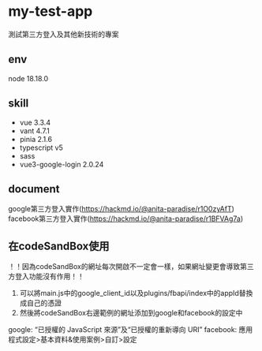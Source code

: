 # my-test-app
測試第三方登入及其他新技術的專案

## env
node 18.18.0

## skill
- vue 3.3.4
- vant 4.7.1
- pinia 2.1.6
- typescript v5
- sass
- vue3-google-login 2.0.24

## document

google第三方登入實作(https://hackmd.io/@anita-paradise/r1O0zyAfT)
facebook第三方登入實作(https://hackmd.io/@anita-paradise/r1BFVAg7a)

## 在codeSandBox使用
！！因為codeSandBox的網址每次開啟不一定會一樣，如果網址變更會導致第三方登入功能沒有作用！！
1. 可以將main.js中的google_client_id以及plugins/fbapi/index中的appId替換成自己的憑證
2. 然後將codeSandBox右邊範例的網址添加到google和facebook的設定中

google: “已授權的 JavaScript 來源”及“已授權的重新導向 URI”
facebook: 應用程式設定>基本資料&使用案例>自訂>設定